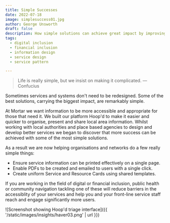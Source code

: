 ```yaml
---
title: Simple Successes
date: 2022-07-18
image: simplesuccess01.jpg
author: George Unsworth
draft: false
description: How simple solutions can achieve great impact by improving the accessibility and sharing of service information.
tags:
  - digital inclusion
  - financial inclusion
  - information design
  - service design
  - service pattern

---
```


> Life is really simple, but we insist on making it complicated. ― Confucius

Sometimes services and systems don't need to be redesigned. 
Some of the best solutions, carrying the biggest impact, are remarkably simple. 

At Mortar we want information to be more accessible and appropriate for those that need it. We built our platform Hoop'd to make it easier and quicker to organise, present and share local area information. Whilst working with local authorities and place based agencies to design and develop better services we began to discover that more success can be achieved with some of the most simple solutions. 

As a result we are now helping organisations and networks do a few really simple things:

- Ensure service information can be printed effectively on a single page.
- Enable PDFs to be created and emailed to users with a single click.  
- Create uniform Service and Resource Cards using shared templates. 

If you are working in the field of digital or financial inclusion, public health or community navigation tackling one of these will reduce barriers in the accessiblity of your services and help you and your front-line service staff reach and engage significantly more users.

![Screenshot showing Hoop'd triage interface]({{ '/static/images/insights/haver03.png' | url }})
